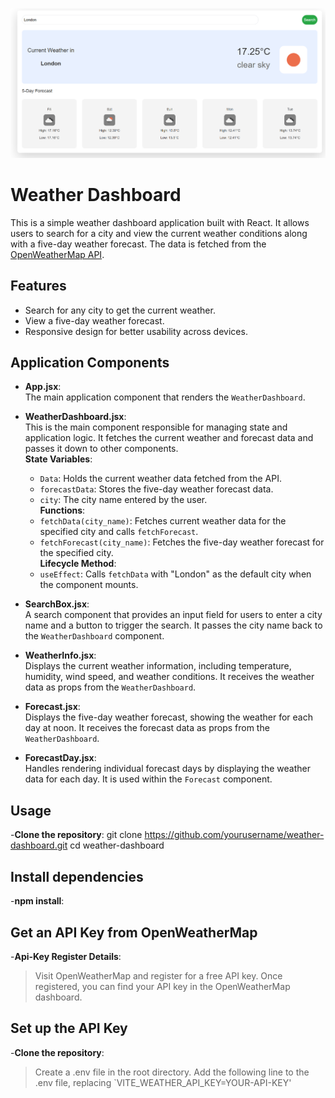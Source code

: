 
![Screenshot](./public/output.png "Screenshot of Output")



# Weather Dashboard

This is a simple weather dashboard application built with React. It allows users to search for a city and view the current weather conditions along with a five-day weather forecast. The data is fetched from the [OpenWeatherMap API](https://openweathermap.org/).

## Features

- Search for any city to get the current weather.
- View a five-day weather forecast.
- Responsive design for better usability across devices.

## Application Components

- **App.jsx**:  
  The main application component that renders the `WeatherDashboard`.

- **WeatherDashboard.jsx**:  
  This is the main component responsible for managing state and application logic. It fetches the current weather and forecast data and passes it down to other components.  
  **State Variables**:
  - `Data`: Holds the current weather data fetched from the API.
  - `forecastData`: Stores the five-day weather forecast data.
  - `city`: The city name entered by the user.  
  **Functions**:
  - `fetchData(city_name)`: Fetches current weather data for the specified city and calls `fetchForecast`.
  - `fetchForecast(city_name)`: Fetches the five-day weather forecast for the specified city.  
  **Lifecycle Method**:
  - `useEffect`: Calls `fetchData` with "London" as the default city when the component mounts.

- **SearchBox.jsx**:  
  A search component that provides an input field for users to enter a city name and a button to trigger the search. It passes the city name back to the `WeatherDashboard` component.

- **WeatherInfo.jsx**:  
  Displays the current weather information, including temperature, humidity, wind speed, and weather conditions. It receives the weather data as props from the `WeatherDashboard`.

- **Forecast.jsx**:  
  Displays the five-day weather forecast, showing the weather for each day at noon. It receives the forecast data as props from the `WeatherDashboard`.

- **ForecastDay.jsx**:  
  Handles rendering individual forecast days by displaying the weather data for each day. It is used within the `Forecast` component.

## Usage
  -**Clone the repository**:
  git clone https://github.com/yourusername/weather-dashboard.git
  cd weather-dashboard

## Install dependencies
  -**npm install**:

## Get an API Key from OpenWeatherMap
  -**Api-Key Register Details**:
  > Visit OpenWeatherMap and register for a free API key.
  > Once registered, you can find your API key in the OpenWeatherMap dashboard.


## Set up the API Key
  -**Clone the repository**:
  > Create a .env file in the root directory.
  > Add the following line to the .env file, replacing `VITE_WEATHER_API_KEY=YOUR-API-KEY'
